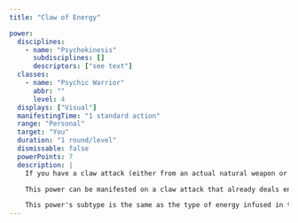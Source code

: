 ```yaml
---
title: "Claw of Energy"

power:
  disciplines:
    - name: "Psychokinesis"
      subdisciplines: []
      descriptors: ["see text"]
  classes:
    - name: "Psychic Warrior"
      abbr: ""
      level: 4
  displays: ["Visual"]
  manifestingTime: "1 standard action"
  range: "Personal"
  target: "You"
  duration: "1 round/level"
  dismissable: false
  powerPoints: 7
  description: |
    If you have a claw attack (either from an actual natural weapon or from an effect such as claws of the beast), you can use this power to energize that weapon. The claw attack deals an extra {% die_roll 1 6 0 %} points of cold, electricity, or fire damage (as chosen by you at the time of manifestation) on a successful hit. On a critical hit, it deals an extra {% die_roll 1 10 0 %} points of energy damage. If the claw's critical multiplier is &times;3, add {% die_roll 2 10 0 %} points of energy damage instead; if the multiplier is &times;4, add {% die_roll 3 10 0 %} points of energy damage.

    This power can be manifested on a claw attack that already deals energy damage, but if the claw already deals the same type of damage as the power, the effects stack. If this power is manifested on a claw attack already benefiting from the effect of the power, the newer manifestation supersedes the older manifestation, even if both manifestations are of different energy types.

    This power's subtype is the same as the type of energy infused in the natural weapon.
---
```

